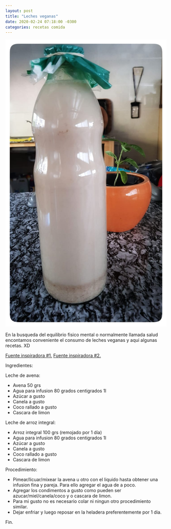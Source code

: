 ```yaml
---
layout: post
title: "Leches veganas"
date: 2020-02-24 07:18:00 -0300
categories: recetas comida
---
```

![Leches veganas](/assets/posts/20200224_leches-veganas.jpeg)

En la busqueda del equilibrio fisico mental o normalmente llamada salud encontamos conveniente el consumo de leches veganas y aqui algunas recetas. XD

[Fuente inspiradora #1.](https://youtu.be/7bE9xTLdbWE)
[Fuente inspiradora #2.](https://youtu.be/9njkFLBu6WA)




Ingredientes:

Leche de avena:
- Avena 50 grs
- Agua para infusion 80 grados centigrados 1l
- Azúcar a gusto
- Canela a gusto
- Coco rallado a gusto
- Cascara de limon

Leche de arroz integral:
- Arroz integral 100 grs (remojado por 1 día)
- Agua para infusion 80 grados centigrados 1l
- Azúcar a gusto
- Canela a gusto
- Coco rallado a gusto
- Cascara de limon

Procedimiento:
- Pimear/licuar/mixear la avena u otro con el liquido hasta obtener una infusion fina y pareja. Para ello agregar el agua de a poco.
- Agregar los condimentos a gusto como pueden ser azucar/miel/canela/coco y o cascara de limon.
- Para mi gusto no es necesario colar ni ningun otro procedimiento similar.
- Dejar enfriar y luego reposar en la heladera preferentemente por 1 dia.


Fin.
